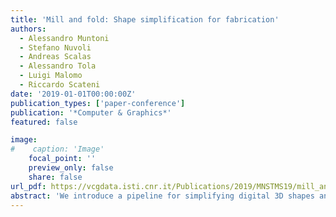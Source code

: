 ```yaml
---
title: 'Mill and fold: Shape simplification for fabrication'
authors:
  - Alessandro Muntoni
  - Stefano Nuvoli
  - Andreas Scalas
  - Alessandro Tola
  - Luigi Malomo
  - Riccardo Scateni
date: '2019-01-01T00:00:00Z'
publication_types: ['paper-conference']
publication: '*Computer & Graphics*'
featured: false

image:
#    caption: 'Image'
    focal_point: ''
    preview_only: false
    share: false
url_pdf: https://vcgdata.isti.cnr.it/Publications/2019/MNSTMS19/mill_and_fold.pdf
abstract: 'We introduce a pipeline for simplifying digital 3D shapes and fabricate them using 2D polygonal flat parts. Our method generates shapes that, once unfolded, can be fabricated with CNC milling machines using special tools called V-Grooves. These tools create V-shaped furrows at given angles depending on the shape of the used tool. Milling the edges of each flat facet simplifies the manual assembly, which consists only in folding adjacent facets at a constrained angle. Our method generates simplified shapes where every dihedral angle between adjacent facets belongs to a restricted set, thus making the assembly process quicker and more straightforward. Firstly, our method automatically computes a simplified version of the input model, using the marching cubes algorithm on the original mesh and iteratively performing local changes on the resulting triangle mesh. The user can then perform an additional manual simplification to remove unwanted facets. Finally, an unfolding algorithm, which takes into account the thickness of the material, flattens the polygonal facets onto the 2D plane, so that a CNC milling machine can fabricate it from a sheet of rigid material.'
---
```

